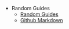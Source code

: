 <!-- docs/_sidebar.md -->

- Random Guides
  - [Random Guides](README.md)
  - [Github Markdown](githubMarkdown.md)
